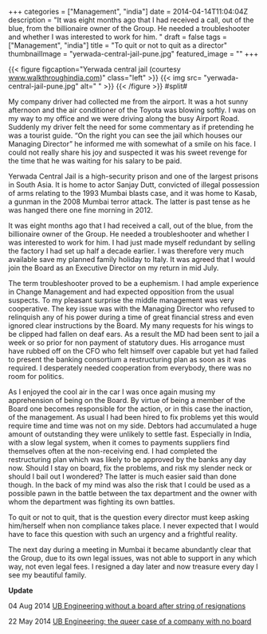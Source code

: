 +++
categories = ["Management", "india"]
date = 2014-04-14T11:04:04Z
description = "It was eight months ago that I had received a call, out of the blue, from the billionaire owner of the Group. He needed a troubleshooter and whether I was interested to work for him. "
draft = false
tags = ["Management", "india"]
title = "To quit or not to quit as a director"
thumbnailImage = "yerwada-central-jail-pune.jpg"
featured_image = ""
+++

{{< figure figcaption="Yerwada central jail (courtesy www.walkthroughindia.com)" class="left" >}}
	{{< img src= "yerwada-central-jail-pune.jpg"  alt=" " >}}
{{< /figure >}}
#split#

My company driver had collected me from the airport. It was a hot sunny afternoon and the air conditioner of the Toyota was blowing softly. I was on my way to my office and we were driving along the busy Airport Road. Suddenly my driver felt the need for some commentary as if pretending he was a tourist guide. “On the right you can see the jail which houses our Managing Director” he informed me with somewhat of a smile on his face. I could not really share his joy and suspected it was his sweet revenge for the time that he was waiting for his salary to be paid.

Yerwada Central Jail is a high-security prison and one of the largest prisons in South Asia. It is home to actor Sanjay Dutt, convicted of illegal possession of arms relating to the 1993 Mumbai blasts case, and it was home to Kasab, a gunman in the 2008 Mumbai terror attack. The latter is past tense as he was hanged there one fine morning in 2012.

It was eight months ago that I had received a call, out of the blue, from the billionaire owner of the Group. He needed a troubleshooter and whether I was interested to work for him. I had just made myself redundant by selling the factory I had set up half a decade earlier. I was therefore very much available save my planned family holiday to Italy. It was agreed that I would join the Board as an Executive Director on my return in mid July.

The term troubleshooter proved to be a euphemism. I had ample experience in Change Management and had expected opposition from the usual suspects. To my pleasant surprise the middle management was very cooperative. The key issue was with the Managing Director who refused to relinquish any of his power during a time of great financial stress and even ignored clear instructions by the Board. My many requests for his wings to be clipped had fallen on deaf ears. As a result the MD had been sent to jail a week or so prior for non payment of statutory dues. His arrogance must have rubbed off on the CFO who felt himself over capable but yet had failed to present the banking consortium a restructuring plan as soon as it was required. I desperately needed cooperation from everybody, there was no room for politics.

As I enjoyed the cool air in the car I was once again musing my apprehension of being on the Board. By virtue of being a member of the Board one becomes responsible for the action, or in this case the inaction, of the management. As usual I had been hired to fix problems yet this would require time and time was not on my side. Debtors had accumulated a huge amount of outstanding they were unlikely to settle fast. Especially in India, with a slow legal system, when it comes to payments suppliers find themselves often at the non-receiving end. I had completed the restructuring plan which was likely to be approved by the banks any day now. Should I stay on board, fix the problems, and risk my slender neck or should I bail out I wondered? The latter is much easier said than done though. In the back of my mind was also the risk that I could be used as a possible pawn in the battle between the tax department and the owner with whom the department was fighting its own battles.

To quit or not to quit, that is the question every director must keep asking him/herself when non compliance takes place. I never expected that I would have to face this question with such an urgency and a frightful reality.

The next day during a meeting in Mumbai it became abundantly clear that the Group, due to its own legal issues, was not able to support in any which way, not even legal fees. I resigned a day later and now treasure every day I see my beautiful family.

__Update__

04 Aug 2014 <a href="hhttps://www.livemint.com/Companies/HiE2rW2ACzg3GOPOhk3iRM/UB-Engineering-without-a-board-after-string-of-resignations.html" alt="UB Engineering without a board after string of resignations" target="_blank">UB Engineering without a board after string of resignations</a>

22 May 2014 <a href="https://www.indiabusinessview.com/1022/ub-engineering-queer-case-company-no-board/" alt="UB Engineering without a board after string of resignations" target="_blank">UB Engineering: the queer case of a company with no board</a>
